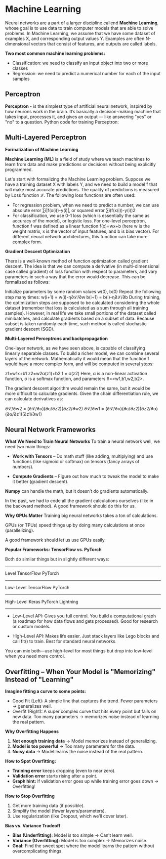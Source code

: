 # Machine Learning

Neural networks are a part of a larger discipline callend **Machine Learning**, whose goal is to use data to train computer models that are able to solve problems.
In Machine Learning, we assume that we have some dataset of examples X, and corresponding output values Y. Examples are often N-dimensional vectors that consist of features, and outputs are called labels.

**Two most common machine learning problems:**
  - Classification: we need to classify an input object into two or more classes
  - Regression: we need to predict a numerical number for each of the input samples


## Perceptron

**Perceptron** - is the simplest type of artificial neural network, inspired by how neurons work in the brain. It’s basically a decision-making machine that takes input, processes it, and gives an output — like answering "yes" or "no" to a question.
Python code for training Perceptron:

## Multi-Layered Perceptron

**Formalization of Machine Learning**

**Machine Learning (ML)** is a field of study where we teach machines to learn from data and make predictions or decisions without being explicitly programmed.

Let's start with formalizing the Machine Learning problem. Suppose we have a training dataset X with labels Y, and we need to build a model f that will make most accurate predictions. The quality of predictions is measured by Loss function ℒ. The following loss functions are often used:

 - For regression problem, when we need to predict a number, we can use absolute error ∑i|f(x(i))-y(i)|, or squared error ∑i(f(x(i))-y(i))2
 - For classification, we use 0-1 loss (which is essentially the same as accuracy of the model), or logistic loss.
For one-level perceptron, function f was defined as a linear function f(x)=wx+b (here w is the weight matrix, x is the vector of input features, and b is bias vector). For different neural network architectures, this function can take more complex form.

**Gradient Descent Optimization**

There is a well-known method of function optimization called gradient descent. The idea is that we can compute a derivative (in multi-dimensional case called gradient) of loss function with respect to parameters, and vary parameters in such a way that the error would decrease. This can be formalized as follows:

Initialize parameters by some random values w(0), b(0)
Repeat the following step many times:
w(i+1) = w(i)-η∂ℒ/∂w
b(i+1) = b(i)-η∂ℒ/∂b
During training, the optimization steps are supposed to be calculated considering the whole dataset (remember that loss is calculated as a sum through all training samples). However, in real life we take small portions of the dataset called minibatches, and calculate gradients based on a subset of data. Because subset is taken randomly each time, such method is called stochastic gradient descent (SGD).

**Multi-Layered Perceptrons and backpropagation**

One-layer network, as we have seen above, is capable of classifying linearly separable classes. To build a richer model, we can combine several layers of the network. Mathematically it would mean that the function f would have a more complex form, and will be computed in several steps:

z1=w1x+b1
z2=w2α(z1)+b2
f = σ(z2)
Here, α is a non-linear activation function, σ is a softmax function, and parameters θ=<w1,b1,w2,b2>.

The gradient descent algorithm would remain the same, but it would be more difficult to calculate gradients. Given the chain differentiation rule, we can calculate derivatives as:

∂ℒ/∂w2 = (∂ℒ/∂σ)(∂σ/∂z2)(∂z2/∂w2)
∂ℒ/∂w1 = (∂ℒ/∂σ)(∂σ/∂z2)(∂z2/∂α)(∂α/∂z1)(∂z1/∂w1)

## Neural Network Frameworks

**What We Need to Train Neural Networks**
To train a neural network well, we need two main things:

  - **Work with Tensors** – Do math stuff (like adding, multiplying) and use functions (like sigmoid or softmax) on tensors (fancy arrays of numbers).

  - **Compute Gradients** – Figure out how much to tweak the model to make it better (gradient descent).

**Numpy** can handle the math, but it doesn’t do gradients automatically.

In the past, we had to code all the gradient calculations ourselves (like in the backward method). A good framework should do this for us.

**Why GPUs Matter**
Training big neural networks takes a ton of calculations.

GPUs (or TPUs) speed things up by doing many calculations at once (parallelizing).

A good framework should let us use GPUs easily.

**Popular Frameworks: TensorFlow vs. PyTorch**

Both do similar things but in slightly different ways:
________________________________________
Level	        TensorFlow	    PyTorch
________________________________________
Low-Level	    TensorFlow	    PyTorch
________________________________________
High-Level	  Keras	PyTorch   Lightning
________________________________________

  - Low-Level API: Gives you full control. You build a computational graph (a roadmap for how data flows and gets       processed). Good for research or custom models.

  - High-Level API: Makes life easier. Just stack layers like Lego blocks and call fit() to train. Best for standard neural networks.

You can mix both—use high-level for most things but drop into low-level when you need more control.

## Overfitting – When Your Model is "Memorizing" Instead of "Learning"

**Imagine fitting a curve to some points:**
  - Good Fit (Left): A simple line that captures the trend. Fewer parameters → generalizes well.
  - Overfit (Right): A super complex curve that hits every point but fails on new data. Too many parameters → memorizes noise instead of learning the real pattern.

**Why Overfitting Happens**
  1. **Not enough training data** → Model memorizes instead of generalizing.
  2. **Model is too powerful** → Too many parameters for the data.
  3. **Noisy data** → Model learns the noise instead of the real pattern.

**How to Spot Overfitting:**
  - **Training error** keeps dropping (even to near zero).
  - **Validation error** starts rising after a point.
  - **Graph hint:** If validation error goes up while training error goes down → Overfitting!

**How to Stop Overfitting**
  1. Get more training data (if possible).
  2. Simplify the model (fewer layers/parameters).
  3. Use regularization (like Dropout, which we’ll cover later).

**Bias vs. Variance Tradeoff**
  - **Bias (Underfitting):** Model is too simple → Can’t learn well.
  - **Variance (Overfitting):** Model is too complex → Memorizes noise.
  - **Goal:** Find the sweet spot where the model learns the pattern without overcomplicating things.
